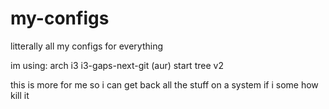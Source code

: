 # my-configs
litterally all my configs for everything

im using:
arch
i3
i3-gaps-next-git (aur)
start tree v2


this is more for me so i can get back all the stuff on a system if i some how kill it
